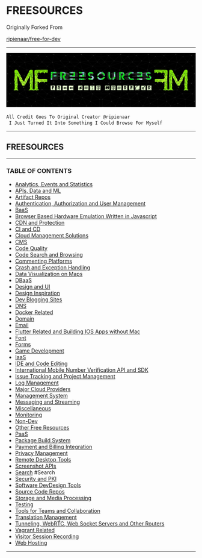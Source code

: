 # FREESOURCES

Originally Forked From

[ripienaar/free-for-dev](https://github.com/ripienaar/free-for-dev)

***

![Header](FREESOURCES-github-header.png)

```
All Credit Goes To Original Creator @ripienaar
 I Just Turned It Into Something I Could Browse For Myself
```

***

## FREESOURCES

***

### TABLE OF CONTENTS

* [Analytics, Events and Statistics](readme/analytics-events-and-statistics.md)
* [APIs, Data and ML](readme/apis-data-and-ml.md)
* [Artifact Repos](readme/artifact-repos.md)
* [Authentication, Authorization and User Management](readme/authentication-authorization-and-user-management.md)
* [BaaS](readme/baas.md)
* [Browser Based Hardware Emulation Written in Javascript](readme/browser-based-hardware-emulation-written-in-javascript.md)
* [CDN and Protection](readme/cdn-and-protection.md)
* [CI and CD](readme/ci-and-cd.md)
* [Cloud Management Solutions](readme/cloud-management-solutions.md)
* [CMS](readme/cms.md)
* [Code Quality](readme/code-quality.md)
* [Code Search and Browsing](readme/code-search-and-browsing.md)
* [Commenting Platforms](readme/commenting-platforms.md)
* [Crash and Exception Handling](readme/crash-and-exception-handling.md)
* [Data Visualization on Maps](readme/data-visualization-on-maps.md)
* [DBaaS](readme/dbaas.md)
* [Design and UI](readme/design-and-ui.md)
* [Design Inspiration](readme/design-inspiration.md)
* [Dev Blogging Sites](readme/dev-blogging-sites.md)
* [DNS](readme/dns.md)
* [Docker Related](readme/docker-related.md)
* [Domain](readme/domain.md)
* [Email](readme/email.md)
* [Flutter Related and Building IOS Apps without Mac](readme/flutter-related-and-building-ios-apps-without-mac.md)
* [Font](HOME-MTHRFCKR/FREESOURCES/Font.md)
* [Forms](readme/forms.md)
* [Game Development](readme/game-development.md)
* [IaaS](readme/iaas.md)
* [IDE and Code Editing](readme/ide-and-code-editing.md)
* [International Mobile Number Verification API and SDK](readme/international-mobile-number-verification-api-and-sdk.md)
* [Issue Tracking and Project Management](readme/issue-tracking-and-project-management.md)
* [Log Management](readme/log-management.md)
* [Major Cloud Providers](readme/major-cloud-providers.md)
* [Management System](readme/management-system.md)
* [Messaging and Streaming](readme/messaging-and-streaming.md)
* [Miscellaneous](readme/miscellaneous.md)
* [Monitoring](HOME-MTHRFCKR/FREESOURCES/Monitoring.md)
* [Non-Dev](readme/non-dev.md)
* [Other Free Resources](readme/other-free-resources.md)
* [PaaS](readme/paas.md)
* [Package Build System](readme/package-build-system.md)
* [Payment and Billing Integration](readme/payment-and-billing-integration.md)
* [Privacy Management](readme/privacy-management.md)
* [Remote Desktop Tools](readme/remote-desktop-tools.md)
* [Screenshot APIs](readme/screenshot-apis.md)
* [Search](HOME-MTHRFCKR/FREESOURCES/Search.md) #Search
* [Security and PKI](readme/security-and-pki.md)
* [Software DevDesign Tools](readme/software-devdesign-tools.md)
* [Source Code Repos](readme/source-code-repos.md)
* [Storage and Media Processing](readme/storage-and-media-processing.md)
* [Testing](readme/testing.md)
* [Tools for Teams and Collaboration](readme/tools-for-teams-and-collaboration.md)
* [Translation Management](readme/translation-management.md)
* [Tunneling, WebRTC, Web Socket Servers and Other Routers](readme/tunneling-webrtc-web-socket-servers-and-other-routers.md)
* [Vagrant Related](readme/vagrant-related.md)
* [Visitor Session Recording](readme/visitor-session-recording.md)
* [Web Hosting](readme/web-hosting.md)

***
